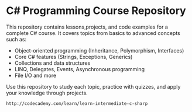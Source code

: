 # C# Programming Course Repository

This repository contains lessons,projects, and code examples for a complete C# course. It covers topics from basics to advanced concepts such as:

- Object-oriented programming (Inheritance, Polymorphism, Interfaces)
- Core C# features (Strings, Exceptions, Generics)
- Collections and data structures
- LINQ, Delegates, Events, Asynchronous programming
- File I/O and more

Use this repository to study each topic, practice with quizzes, and apply your knowledge through projects.

```http://codecademy.com/learn/learn-intermediate-c-sharp```
